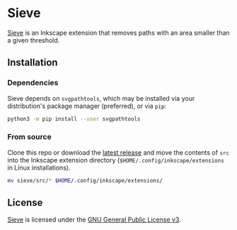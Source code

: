 # Sieve

[Sieve](https://github.com/paysonwallach/sieve) is an Inkscape extension that removes paths with an area smaller than a given threshold.

## Installation

### Dependencies

Sieve depends on `svgpathtools`, which may be installed via your distribution's package manager (preferred), or via `pip`:

```sh
python3 -m pip install --user svgpathtools
```

### From source

Clone this repo or download the [latest release](https://github.com/paysonwallach/sieve/releases/latest) and move the contents of `src` into the Inkscape extension directory (`$HOME/.config/inkscape/extensions` in Linux installations).

```sh
mv sieve/src/* $HOME/.config/inkscape/extensions/
```

## License

[Sieve](https://github.com/paysonwallach/sieve) is licensed under the [GNU General Public License v3](https://github.com/paysonwallach/sieve/blob/master/LICENSE).
